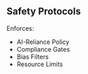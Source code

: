 
## Safety Protocols
Enforces:
- AI-Reliance Policy
- Compliance Gates
- Bias Filters
- Resource Limits
